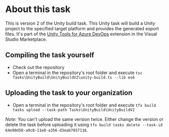 # About this task

This is version 2 of the Unity build task. This Unity task will build a Unity project to the specified target platform and provides the generated export files. It's part of the [Unity Tools for Azure DevOps](https://marketplace.visualstudio.com/items?itemName=DinomiteStudios.64e90d50-a9c0-11e8-a356-d3eab7857116) extension in the Visual Studio Marketplace.

## Compiling the task yourself

- Check out the repository
- Open a terminal in the repository's root folder and execute `tsc Tasks\UnityBuild\UnityBuildV2\unity-build.ts --lib es6`

## Uploading the task to your organization

- Open a terminal in the repository's root folder and execute `tfx build tasks upload --task-path Tasks\UnityBuild\UnityBuildV2`

*Note*: You can't upload the same version twice. Either change the version or delete the task before uploading it using `tfx build tasks delete --task-id 64e90d50-a9c0-11e8-a356-d3eab7857116`.